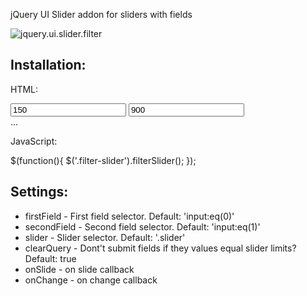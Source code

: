 jQuery UI Slider addon for sliders with fields

![jquery.ui.slider.filter](https://dl.dropboxusercontent.com/u/1396557/github/jquery.ui.slider.filter.png "jquery.ui.slider.filter")


## Installation:

HTML:

  <div data-min="50" data-max="1000" data-step="50" class="filter-slider">
    <input type="text" value="150" />
    <input type="text" value="900" />
    <div class="slider"></div>
  </fieldset>
  ...
  <script src="jquery.js"></script>
  <script src="jquery.ui.js"></script>
  <script src="jquery.ui.slider.filter.js"></script>

JavaScript:

  $(function(){
    $('.filter-slider').filterSlider();
  });
  
## Settings:

* firstField - First field selector. Default: 'input:eq(0)'
* secondField - Second field selector. Default: 'input:eq(1)'
* slider - Slider selector. Default: '.slider'
* clearQuery - Dont't submit fields if they values equal slider limits? Default: true
* onSlide - on slide callback
* onChange - on change callback
